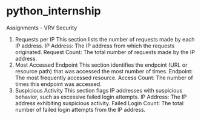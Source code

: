 # python_internship
Assignments - VRV Security

1. Requests per IP
This section lists the number of requests made by each IP address.
IP Address: The IP address from which the requests originated.
Request Count: The total number of requests made by the IP address.
2. Most Accessed Endpoint
This section identifies the endpoint (URL or resource path) that was accessed the most number of times.
Endpoint: The most frequently accessed resource.
Access Count: The number of times this endpoint was accessed.
3. Suspicious Activity
This section flags IP addresses with suspicious behavior, such as excessive failed login attempts.
IP Address: The IP address exhibiting suspicious activity.
Failed Login Count: The total number of failed login attempts from the IP address.
